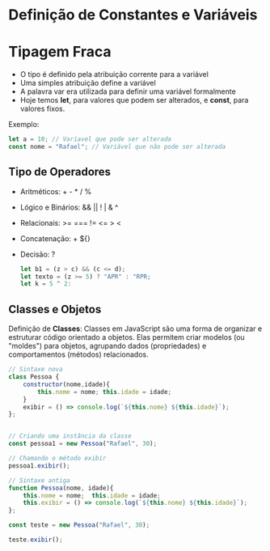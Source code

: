 # Definição de Constantes e Variáveis

# Tipagem Fraca
- O tipo é definido pela atribuição corrente para a variável
- Uma simples atribuição define a variável
- A palavra var era utilizada para definir uma variável formalmente
- Hoje temos **let**, para valores que podem ser alterados, e **const**, para valores fixos.

Exemplo:
```js
let a = 10; // Varíavel que pode ser alterada
const nome = "Rafael"; // Variável que não pode ser alterada
```

## Tipo de Operadores

- Aritméticos: + - * / %
- Lógico e Binários: && || ! | & ^
- Relacionais: >= === != <= > <
- Concatenação: + ${}
- Decisão: ?

  ```js
  let b1 = (z > c) && (c <= d);
  let texto = (z >= 5) ? "APR" : "RPR;
  let k = 5 ^ 2: 
  ```

## Classes e Objetos

Definição de **Classes**:  Classes em JavaScript são uma forma de organizar e estruturar código orientado a objetos. Elas permitem criar modelos (ou "moldes") para objetos, agrupando dados (propriedades) e comportamentos (métodos) relacionados.
  

```js
// Sintaxe nova
class Pessoa {
    constructor(nome,idade){
        this.nome = nome; this.idade = idade;
    }
    exibir = () => console.log(`${this.nome} ${this.idade}`);
};


// Criando uma instância da classe
const pessoa1 = new Pessoa("Rafael", 30);

// Chamando o método exibir
pessoa1.exibir();
```
```js
// Sintaxe antiga
function Pessoa(nome, idade){
    this.nome = nome;  this.idade = idade;
    this.exibir = () => console.log(`${this.nome} ${this.idade}`);
};

const teste = new Pessoa("Rafael", 30);

teste.exibir();
```
